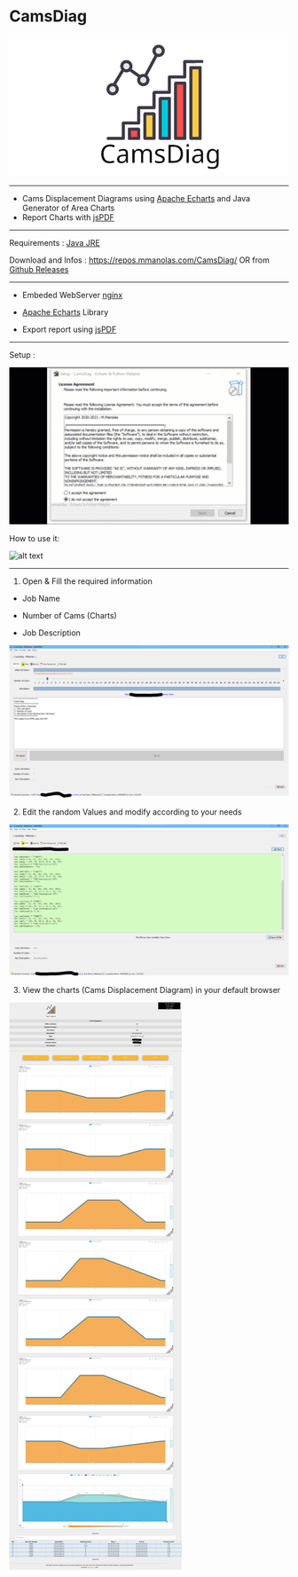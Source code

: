 # CamsDiag

![alt text](https://github.com/mnlxr/CamsDiag/blob/main/images/logo.png?raw=true)

<hr>

 - Cams Displacement Diagrams using <a href="https://echarts.apache.org/en/index.html">Apache Echarts</a> and Java<br>
   Generator of Area Charts 
 - Report Charts with <a href="https://github.com/parallax/jsPDF">jsPDF</a>

<hr>

Requirements : <a href="https://www.java.com/en/download/manual.jsp">Java JRE</a>

Download and Infos : https://repos.mmanolas.com/CamsDiag/ OR from <a href="https://github.com/mnlxr/CamsDiag/releases">Github Releases</a>

<hr>

 + Embeded WebServer <a href="https://www.nginx.com/">nginx</a>   
 
 + <a href="https://echarts.apache.org/en/index.html">Apache Echarts</a> Library   
 
 + Export report using <a href="https://github.com/parallax/jsPDF">jsPDF</a>   

<hr>

Setup : 

![alt text](https://github.com/mnlxr/CamsDiag/blob/main/images/CamsDiag_setup01.gif?raw=true)

How to use it: 

![alt text](https://github.com/mnlxr/CamsDiag/blob/main/images/CamsDiagUse03.gif?raw=true)


<hr>

1. Open & Fill the required information 

 * Job Name

 * Number of Cams (Charts)

 * Job Description


![alt text](https://github.com/mnlxr/CamsDiag/blob/main/images/camsdiag01.png?raw=true)

2. Edit the random Values and modify according to your needs

![alt text](https://github.com/mnlxr/CamsDiag/blob/main/images/camsdiag02.png?raw=true)

3. View the charts (Cams Displacement Diagram) in your default browser

![alt text](https://github.com/mnlxr/CamsDiag/blob/main/images/camsdiag03.jpeg?raw=true)

